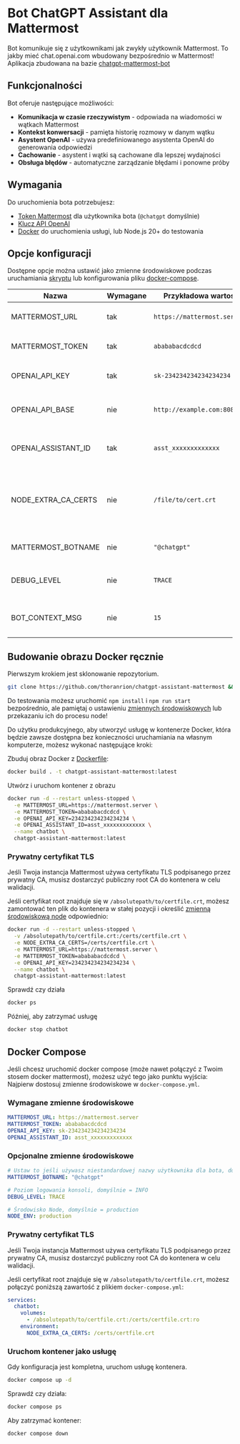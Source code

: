 # Bot ChatGPT Assistant dla Mattermost

Bot komunikuje się z użytkownikami jak zwykły użytkownik Mattermost. To jakby mieć chat.openai.com wbudowany bezpośrednio w Mattermost!
Aplikacja zbudowana na bazie [chatgpt-mattermost-bot](https://github.com/yGuy/chatgpt-mattermost-bot)

## Funkcjonalności

Bot oferuje następujące możliwości:
- **Komunikacja w czasie rzeczywistym** - odpowiada na wiadomości w wątkach Mattermost
- **Kontekst konwersacji** - pamięta historię rozmowy w danym wątku
- **Asystent OpenAI** - używa predefiniowanego asystenta OpenAI do generowania odpowiedzi
- **Cachowanie** - asystent i wątki są cachowane dla lepszej wydajności
- **Obsługa błędów** - automatyczne zarządzanie błędami i ponowne próby

## Wymagania

Do uruchomienia bota potrzebujesz:
- [Token Mattermost](https://docs.mattermost.com/integrations/cloud-bot-accounts.html) dla użytkownika bota (`@chatgpt` domyślnie)
- [Klucz API OpenAI](https://platform.openai.com/account/api-keys)
- [Docker](https://www.docker.com/) do uruchomienia usługi, lub Node.js 20+ do testowania

## Opcje konfiguracji

Dostępne opcje można ustawić jako zmienne środowiskowe podczas uruchamiania [skryptu](./src/botservice.ts) lub konfigurowania pliku [docker-compose](#docker-compose).

| Nazwa                 | Wymagane | Przykładowa wartość          | Opis                                                                                                                                                                                                |
|----------------------|----------|------------------------------|----------------------------------------------------------------------------------------------------------------------------------------------------------------------------------------------------|
| MATTERMOST_URL       | tak      | `https://mattermost.server`  | URL serwera Mattermost. Używane do połączenia bota z API Mattermost                                                                                                                                |
| MATTERMOST_TOKEN     | tak      | `abababacdcdcd`              | Token uwierzytelniający zalogowanego bota Mattermost                                                                                                                                               |
| OPENAI_API_KEY       | tak      | `sk-234234234234234234`      | Klucz API OpenAI do uwierzytelnienia z OpenAI                                                                                                                                                      |
| OPENAI_API_BASE      | nie      | `http://example.com:8080/v1` | Adres kompatybilnego API OpenAI. Nadpisuje domyślną ścieżkę (`https://api.openai.com`)                                              |
| OPENAI_ASSISTANT_ID  | tak      | `asst_xxxxxxxxxxxxx`          | ID asystenta OpenAI do użycia. Musi być predefiniowanym ID asystenta.                                                                                                                              |
| NODE_EXTRA_CA_CERTS  | nie      | `/file/to/cert.crt`          | Ścieżka do pliku certyfikatu przekazywana do node.js dla uwierzytelniania certyfikatów z własnym podpisem                                                                                         |
| MATTERMOST_BOTNAME   | nie      | `"@chatgpt"`                 | Nazwa użytkownika bota w Mattermost, domyślnie '@chatgpt'                                                                                                                                          |
| DEBUG_LEVEL          | nie      | `TRACE`                      | Poziom debugowania używany do logowania aktywności, domyślnie `INFO`                                                                                                                               |
| BOT_CONTEXT_MSG      | nie      | `15`                         | Liczba poprzednich wiadomości dołączanych do konwersacji z ChatGPT, domyślnie 100                                                                                                                 |


## Budowanie obrazu Docker ręcznie

Pierwszym krokiem jest sklonowanie repozytorium.

```bash
git clone https://github.com/thoranrion/chatgpt-assistant-mattermost && cd chatgpt-assistant-mattermost
```

Do testowania możesz uruchomić `npm install` i `npm run start` bezpośrednio, ale pamiętaj o ustawieniu [zmiennych środowiskowych](#opcje-konfiguracji) lub przekazaniu ich do procesu node!

Do użytku produkcyjnego, aby utworzyć usługę w kontenerze Docker, która będzie zawsze dostępna bez konieczności uruchamiania na własnym komputerze, możesz wykonać następujące kroki:

Zbuduj obraz Docker z [Dockerfile](./Dockerfile):
```bash
docker build . -t chatgpt-assistant-mattermost:latest
```

Utwórz i uruchom kontener z obrazu
```bash
docker run -d --restart unless-stopped \
  -e MATTERMOST_URL=https://mattermost.server \
  -e MATTERMOST_TOKEN=abababacdcdcd \
  -e OPENAI_API_KEY=234234234234234234 \
  -e OPENAI_ASSISTANT_ID=asst_xxxxxxxxxxxxx \
  --name chatbot \
  chatgpt-assistant-mattermost:latest
```

### Prywatny certyfikat TLS
Jeśli Twoja instancja Mattermost używa certyfikatu TLS podpisanego przez prywatny CA, musisz
dostarczyć publiczny root CA do kontenera w celu walidacji.

Jeśli certyfikat root znajduje się w `/absolutepath/to/certfile.crt`, możesz
zamontować ten plik do kontenera w stałej pozycji i określić [zmienną środowiskową node](https://nodejs.org/api/cli.html#node_extra_ca_certsfile) odpowiednio:
```bash
docker run -d --restart unless-stopped \
  -v /absolutepath/to/certfile.crt:/certs/certfile.crt \
  -e NODE_EXTRA_CA_CERTS=/certs/certfile.crt \
  -e MATTERMOST_URL=https://mattermost.server \
  -e MATTERMOST_TOKEN=abababacdcdcd \
  -e OPENAI_API_KEY=234234234234234234 \
  --name chatbot \
  chatgpt-assistant-mattermost:latest
```

Sprawdź czy działa
```bash
docker ps
```

Później, aby zatrzymać usługę
```bash
docker stop chatbot
```

## Docker Compose
Jeśli chcesz uruchomić docker compose (może nawet połączyć z Twoim stosem docker mattermost), możesz użyć tego
jako punktu wyjścia: Najpierw dostosuj zmienne środowiskowe w `docker-compose.yml`.

### Wymagane zmienne środowiskowe
```yaml
MATTERMOST_URL: https://mattermost.server
MATTERMOST_TOKEN: abababacdcdcd
OPENAI_API_KEY: sk-234234234234234234
OPENAI_ASSISTANT_ID: asst_xxxxxxxxxxxxx
```

### Opcjonalne zmienne środowiskowe
```yaml
# Ustaw to jeśli używasz niestandardowej nazwy użytkownika dla bota, domyślnie = @chatgpt
MATTERMOST_BOTNAME: "@chatgpt"

# Poziom logowania konsoli, domyślnie = INFO
DEBUG_LEVEL: TRACE

# Środowisko Node, domyślnie = production
NODE_ENV: production
```

### Prywatny certyfikat TLS
Jeśli Twoja instancja Mattermost używa certyfikatu TLS podpisanego przez prywatny CA, musisz
dostarczyć publiczny root CA do kontenera w celu walidacji.

Jeśli certyfikat root znajduje się w `/absolutepath/to/certfile.crt`, możesz
połączyć poniższą zawartość z plikiem `docker-compose.yml`:
```yaml
services:
  chatbot:
    volumes:
      - /absolutepath/to/certfile.crt:/certs/certfile.crt:ro
    environment:
      NODE_EXTRA_CA_CERTS: /certs/certfile.crt
```

### Uruchom kontener jako usługę
Gdy konfiguracja jest kompletna, uruchom usługę kontenera.
```bash
docker compose up -d
```

Sprawdź czy działa:
```bash
docker compose ps
```

Aby zatrzymać kontener:
```bash
docker compose down
```